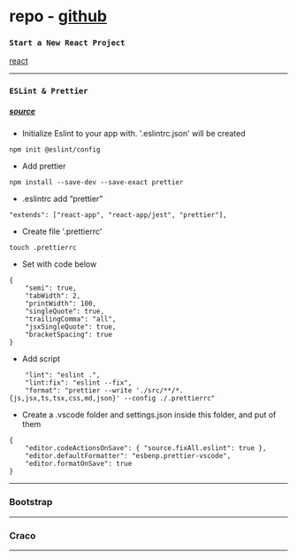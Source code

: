 # repo - [github](https://github.com/slaveofthecode/react-redux-app)

### `Start a New React Project`

[react](https://beta.reactjs.org/learn/start-a-new-react-project)

---

### `ESLint & Prettier`

##### [source](https://dev.to/knowankit/setup-eslint-and-prettier-in-react-app-357b)

- Initialize Eslint to your app with. '.eslintrc.json' will be created

```
npm init @eslint/config
```

- Add prettier

```
npm install --save-dev --save-exact prettier
```

- .eslintrc add “prettier”

```
"extends": ["react-app", "react-app/jest", "prettier"],
```

- Create file '.prettierrc'

```
touch .prettierrc
```

- Set with code below

```
{
    "semi": true,
    "tabWidth": 2,
    "printWidth": 100,
    "singleQuote": true,
    "trailingComma": "all",
    "jsxSingleQuote": true,
    "bracketSpacing": true
}
```

- Add script

```
    "lint": "eslint .",
    "lint:fix": "eslint --fix",
    "format": "prettier --write './src/**/*.{js,jsx,ts,tsx,css,md,json}' --config ./.prettierrc"
```

- Create a .vscode folder and settings.json inside this folder, and put of them

```
{
    "editor.codeActionsOnSave": { "source.fixAll.eslint": true },
    "editor.defaultFormatter": "esbenp.prettier-vscode",
    "editor.formatOnSave": true
}
```

---

### Bootstrap

---

### Craco

---
